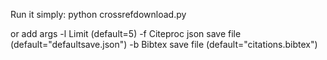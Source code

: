 Run it simply:
python crossrefdownload.py

or add args
-l Limit (default=5)
-f Citeproc json save file (default="defaultsave.json")
-b Bibtex save file (default="citations.bibtex")
